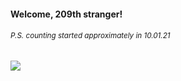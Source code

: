 #### Welcome, 209th stranger!

###### <sup>P.S. counting started approximately in 10.01.21</sup>

<img src="https://kraftwerk28.pp.ua/vcnt.png"></img>
